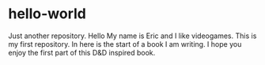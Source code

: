 # hello-world
Just another repository.
Hello
My name is Eric and I like videogames.
This is my first repository.
In here is the start of a book I am writing. I hope you enjoy the first part of this D&D inspired book.
